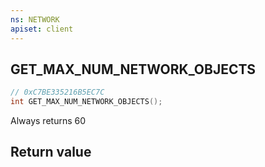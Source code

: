 ```yaml
---
ns: NETWORK
apiset: client
---
```

## GET_MAX_NUM_NETWORK_OBJECTS

```c
// 0xC7BE335216B5EC7C
int GET_MAX_NUM_NETWORK_OBJECTS();
```

Always returns 60


## Return value

